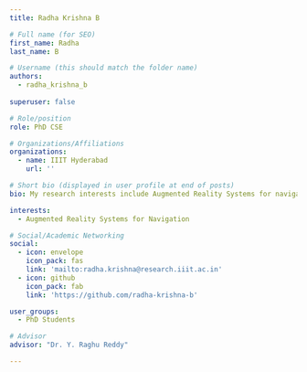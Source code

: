 ```yaml
---
title: Radha Krishna B

# Full name (for SEO)
first_name: Radha
last_name: B

# Username (this should match the folder name)
authors:
  - radha_krishna_b
  
superuser: false

# Role/position
role: PhD CSE

# Organizations/Affiliations
organizations:
  - name: IIIT Hyderabad
    url: ''

# Short bio (displayed in user profile at end of posts)
bio: My research interests include Augmented Reality Systems for navigation

interests:
  - Augmented Reality Systems for Navigation

# Social/Academic Networking
social:
  - icon: envelope
    icon_pack: fas
    link: 'mailto:radha.krishna@research.iiit.ac.in'
  - icon: github
    icon_pack: fab
    link: 'https://github.com/radha-krishna-b'

user_groups:
  - PhD Students

# Advisor
advisor: "Dr. Y. Raghu Reddy"

---
```

